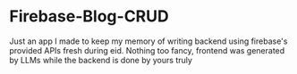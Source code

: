 # Firebase-Blog-CRUD
Just an app I made to keep my memory of writing backend using firebase's provided APIs fresh during eid. Nothing too fancy, frontend was generated by LLMs while the backend is done by yours truly

